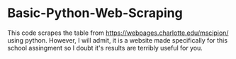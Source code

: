 # Basic-Python-Web-Scraping

This code scrapes the table from https://webpages.charlotte.edu/mscipion/ using python. However, I will admit, it is a website made specifically for this school assingment so I doubt it's results are terribly useful for you.  
